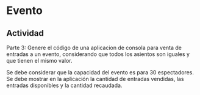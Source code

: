 # Evento

## Actividad 

Parte 3:
Genere el código de una aplicacion  de consola para venta de entradas a un evento, 
considerando que todos los asientos son iguales y que tienen el mismo valor. 

Se debe considerar que la capacidad del evento es para 30 espectadores. 
Se debe mostrar en la aplicación la cantidad de entradas vendidas, 
las entradas disponibles y la cantidad recaudada.
